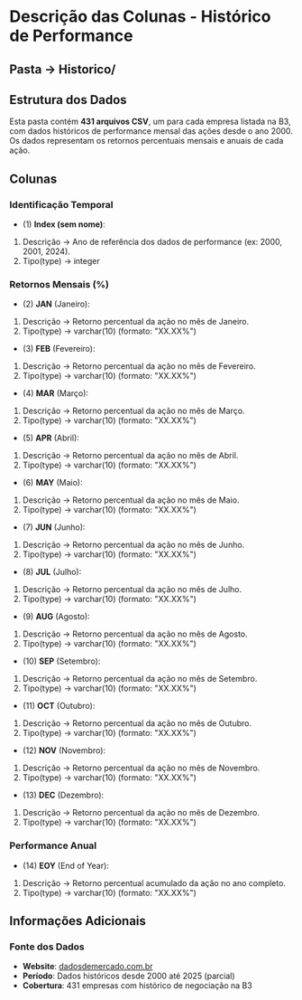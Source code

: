 # Descrição das Colunas - Histórico de Performance

## Pasta -> Historico/

## Estrutura dos Dados

Esta pasta contém **431 arquivos CSV**, um para cada empresa listada na B3, com dados históricos de performance mensal das ações desde o ano 2000. Os dados representam os retornos percentuais mensais e anuais de cada ação.

## Colunas

### **Identificação Temporal**

- (1) **Index (sem nome)**:

1. Descrição -> Ano de referência dos dados de performance (ex: 2000, 2001, 2024).
2. Tipo(type) -> integer

### **Retornos Mensais (%)**

- (2) **JAN** (Janeiro):

1. Descrição -> Retorno percentual da ação no mês de Janeiro.
2. Tipo(type) -> varchar(10) (formato: "XX.XX%")

- (3) **FEB** (Fevereiro):

1. Descrição -> Retorno percentual da ação no mês de Fevereiro.
2. Tipo(type) -> varchar(10) (formato: "XX.XX%")

- (4) **MAR** (Março):

1. Descrição -> Retorno percentual da ação no mês de Março.
2. Tipo(type) -> varchar(10) (formato: "XX.XX%")

- (5) **APR** (Abril):

1. Descrição -> Retorno percentual da ação no mês de Abril.
2. Tipo(type) -> varchar(10) (formato: "XX.XX%")

- (6) **MAY** (Maio):

1. Descrição -> Retorno percentual da ação no mês de Maio.
2. Tipo(type) -> varchar(10) (formato: "XX.XX%")

- (7) **JUN** (Junho):

1. Descrição -> Retorno percentual da ação no mês de Junho.
2. Tipo(type) -> varchar(10) (formato: "XX.XX%")

- (8) **JUL** (Julho):

1. Descrição -> Retorno percentual da ação no mês de Julho.
2. Tipo(type) -> varchar(10) (formato: "XX.XX%")

- (9) **AUG** (Agosto):

1. Descrição -> Retorno percentual da ação no mês de Agosto.
2. Tipo(type) -> varchar(10) (formato: "XX.XX%")

- (10) **SEP** (Setembro):

1. Descrição -> Retorno percentual da ação no mês de Setembro.
2. Tipo(type) -> varchar(10) (formato: "XX.XX%")

- (11) **OCT** (Outubro):

1. Descrição -> Retorno percentual da ação no mês de Outubro.
2. Tipo(type) -> varchar(10) (formato: "XX.XX%")

- (12) **NOV** (Novembro):

1. Descrição -> Retorno percentual da ação no mês de Novembro.
2. Tipo(type) -> varchar(10) (formato: "XX.XX%")

- (13) **DEC** (Dezembro):

1. Descrição -> Retorno percentual da ação no mês de Dezembro.
2. Tipo(type) -> varchar(10) (formato: "XX.XX%")

### **Performance Anual**

- (14) **EOY** (End of Year):

1. Descrição -> Retorno percentual acumulado da ação no ano completo.
2. Tipo(type) -> varchar(10) (formato: "XX.XX%")

## Informações Adicionais

### **Fonte dos Dados**
- **Website**: [dadosdemercado.com.br](https://www.dadosdemercado.com.br/acoes)
- **Período**: Dados históricos desde 2000 até 2025 (parcial)
- **Cobertura**: 431 empresas com histórico de negociação na B3